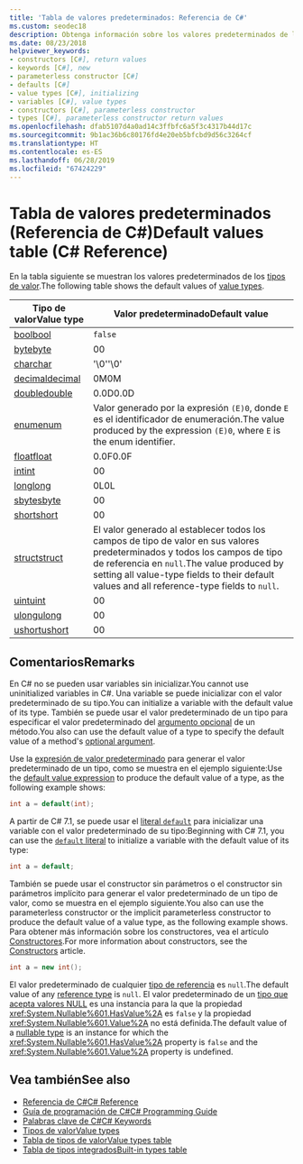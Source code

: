 ```yaml
---
title: 'Tabla de valores predeterminados: Referencia de C#'
ms.custom: seodec18
description: Obtenga información sobre los valores predeterminados de los tipos de valor de C#.
ms.date: 08/23/2018
helpviewer_keywords:
- constructors [C#], return values
- keywords [C#], new
- parameterless constructor [C#]
- defaults [C#]
- value types [C#], initializing
- variables [C#], value types
- constructors [C#], parameterless constructor
- types [C#], parameterless constructor return values
ms.openlocfilehash: dfab5107d4a0ad14c3ffbfc6a5f3c4317b44d17c
ms.sourcegitcommit: 9b1ac36b6c80176fd4e20eb5bfcbd9d56c3264cf
ms.translationtype: HT
ms.contentlocale: es-ES
ms.lasthandoff: 06/28/2019
ms.locfileid: "67424229"
---
```

# <a name="default-values-table-c-reference"></a><span data-ttu-id="f31bc-103">Tabla de valores predeterminados (Referencia de C#)</span><span class="sxs-lookup"><span data-stu-id="f31bc-103">Default values table (C# Reference)</span></span>

<span data-ttu-id="f31bc-104">En la tabla siguiente se muestran los valores predeterminados de los [tipos de valor](value-types.md).</span><span class="sxs-lookup"><span data-stu-id="f31bc-104">The following table shows the default values of [value types](value-types.md).</span></span>

|<span data-ttu-id="f31bc-105">Tipo de valor</span><span class="sxs-lookup"><span data-stu-id="f31bc-105">Value type</span></span>|<span data-ttu-id="f31bc-106">Valor predeterminado</span><span class="sxs-lookup"><span data-stu-id="f31bc-106">Default value</span></span>|
|----------------|-------------------|
|[<span data-ttu-id="f31bc-107">bool</span><span class="sxs-lookup"><span data-stu-id="f31bc-107">bool</span></span>](bool.md)|`false`|
|[<span data-ttu-id="f31bc-108">byte</span><span class="sxs-lookup"><span data-stu-id="f31bc-108">byte</span></span>](../builtin-types/integral-numeric-types.md)|<span data-ttu-id="f31bc-109">0</span><span class="sxs-lookup"><span data-stu-id="f31bc-109">0</span></span>|
|[<span data-ttu-id="f31bc-110">char</span><span class="sxs-lookup"><span data-stu-id="f31bc-110">char</span></span>](char.md)|<span data-ttu-id="f31bc-111">'\0'</span><span class="sxs-lookup"><span data-stu-id="f31bc-111">'\0'</span></span>|
|[<span data-ttu-id="f31bc-112">decimal</span><span class="sxs-lookup"><span data-stu-id="f31bc-112">decimal</span></span>](decimal.md)|<span data-ttu-id="f31bc-113">0M</span><span class="sxs-lookup"><span data-stu-id="f31bc-113">0M</span></span>|
|[<span data-ttu-id="f31bc-114">double</span><span class="sxs-lookup"><span data-stu-id="f31bc-114">double</span></span>](double.md)|<span data-ttu-id="f31bc-115">0.0D</span><span class="sxs-lookup"><span data-stu-id="f31bc-115">0.0D</span></span>|
|[<span data-ttu-id="f31bc-116">enum</span><span class="sxs-lookup"><span data-stu-id="f31bc-116">enum</span></span>](enum.md)|<span data-ttu-id="f31bc-117">Valor generado por la expresión `(E)0`, donde `E` es el identificador de enumeración.</span><span class="sxs-lookup"><span data-stu-id="f31bc-117">The value produced by the expression `(E)0`, where `E` is the enum identifier.</span></span>|
|[<span data-ttu-id="f31bc-118">float</span><span class="sxs-lookup"><span data-stu-id="f31bc-118">float</span></span>](float.md)|<span data-ttu-id="f31bc-119">0.0F</span><span class="sxs-lookup"><span data-stu-id="f31bc-119">0.0F</span></span>|
|[<span data-ttu-id="f31bc-120">int</span><span class="sxs-lookup"><span data-stu-id="f31bc-120">int</span></span>](../builtin-types/integral-numeric-types.md)|<span data-ttu-id="f31bc-121">0</span><span class="sxs-lookup"><span data-stu-id="f31bc-121">0</span></span>|
|[<span data-ttu-id="f31bc-122">long</span><span class="sxs-lookup"><span data-stu-id="f31bc-122">long</span></span>](../builtin-types/integral-numeric-types.md)|<span data-ttu-id="f31bc-123">0L</span><span class="sxs-lookup"><span data-stu-id="f31bc-123">0L</span></span>|
|[<span data-ttu-id="f31bc-124">sbyte</span><span class="sxs-lookup"><span data-stu-id="f31bc-124">sbyte</span></span>](../builtin-types/integral-numeric-types.md)|<span data-ttu-id="f31bc-125">0</span><span class="sxs-lookup"><span data-stu-id="f31bc-125">0</span></span>|
|[<span data-ttu-id="f31bc-126">short</span><span class="sxs-lookup"><span data-stu-id="f31bc-126">short</span></span>](../builtin-types/integral-numeric-types.md)|<span data-ttu-id="f31bc-127">0</span><span class="sxs-lookup"><span data-stu-id="f31bc-127">0</span></span>|
|[<span data-ttu-id="f31bc-128">struct</span><span class="sxs-lookup"><span data-stu-id="f31bc-128">struct</span></span>](struct.md)|<span data-ttu-id="f31bc-129">El valor generado al establecer todos los campos de tipo de valor en sus valores predeterminados y todos los campos de tipo de referencia en `null`.</span><span class="sxs-lookup"><span data-stu-id="f31bc-129">The value produced by setting all value-type fields to their default values and all reference-type fields to `null`.</span></span>|
|[<span data-ttu-id="f31bc-130">uint</span><span class="sxs-lookup"><span data-stu-id="f31bc-130">uint</span></span>](../builtin-types/integral-numeric-types.md)|<span data-ttu-id="f31bc-131">0</span><span class="sxs-lookup"><span data-stu-id="f31bc-131">0</span></span>|
|[<span data-ttu-id="f31bc-132">ulong</span><span class="sxs-lookup"><span data-stu-id="f31bc-132">ulong</span></span>](../builtin-types/integral-numeric-types.md)|<span data-ttu-id="f31bc-133">0</span><span class="sxs-lookup"><span data-stu-id="f31bc-133">0</span></span>|
|[<span data-ttu-id="f31bc-134">ushort</span><span class="sxs-lookup"><span data-stu-id="f31bc-134">ushort</span></span>](../builtin-types/integral-numeric-types.md)|<span data-ttu-id="f31bc-135">0</span><span class="sxs-lookup"><span data-stu-id="f31bc-135">0</span></span>|

## <a name="remarks"></a><span data-ttu-id="f31bc-136">Comentarios</span><span class="sxs-lookup"><span data-stu-id="f31bc-136">Remarks</span></span>

<span data-ttu-id="f31bc-137">En C# no se pueden usar variables sin inicializar.</span><span class="sxs-lookup"><span data-stu-id="f31bc-137">You cannot use uninitialized variables in C#.</span></span> <span data-ttu-id="f31bc-138">Una variable se puede inicializar con el valor predeterminado de su tipo.</span><span class="sxs-lookup"><span data-stu-id="f31bc-138">You can initialize a variable with the default value of its type.</span></span> <span data-ttu-id="f31bc-139">También se puede usar el valor predeterminado de un tipo para especificar el valor predeterminado del [argumento opcional](../../programming-guide/classes-and-structs/named-and-optional-arguments.md#optional-arguments) de un método.</span><span class="sxs-lookup"><span data-stu-id="f31bc-139">You also can use the default value of a type to specify the default value of a method's [optional argument](../../programming-guide/classes-and-structs/named-and-optional-arguments.md#optional-arguments).</span></span>

<span data-ttu-id="f31bc-140">Use la [expresión de valor predeterminado](../../programming-guide/statements-expressions-operators/default-value-expressions.md) para generar el valor predeterminado de un tipo, como se muestra en el ejemplo siguiente:</span><span class="sxs-lookup"><span data-stu-id="f31bc-140">Use the [default value expression](../../programming-guide/statements-expressions-operators/default-value-expressions.md) to produce the default value of a type, as the following example shows:</span></span>

```csharp
int a = default(int);
```

<span data-ttu-id="f31bc-141">A partir de C# 7.1, se puede usar el [literal `default`](../../programming-guide/statements-expressions-operators/default-value-expressions.md#default-literal-and-type-inference) para inicializar una variable con el valor predeterminado de su tipo:</span><span class="sxs-lookup"><span data-stu-id="f31bc-141">Beginning with C# 7.1, you can use the [`default` literal](../../programming-guide/statements-expressions-operators/default-value-expressions.md#default-literal-and-type-inference) to initialize a variable with the default value of its type:</span></span>

```csharp
int a = default;
```

<span data-ttu-id="f31bc-142">También se puede usar el constructor sin parámetros o el constructor sin parámetros implícito para generar el valor predeterminado de un tipo de valor, como se muestra en el ejemplo siguiente.</span><span class="sxs-lookup"><span data-stu-id="f31bc-142">You also can use the parameterless constructor or the implicit parameterless constructor to produce the default value of a value type, as the following example shows.</span></span> <span data-ttu-id="f31bc-143">Para obtener más información sobre los constructores, vea el artículo [Constructores](../../programming-guide/classes-and-structs/constructors.md).</span><span class="sxs-lookup"><span data-stu-id="f31bc-143">For more information about constructors, see the [Constructors](../../programming-guide/classes-and-structs/constructors.md) article.</span></span>

```csharp
int a = new int();
```

<span data-ttu-id="f31bc-144">El valor predeterminado de cualquier [tipo de referencia](reference-types.md) es `null`.</span><span class="sxs-lookup"><span data-stu-id="f31bc-144">The default value of any [reference type](reference-types.md) is `null`.</span></span> <span data-ttu-id="f31bc-145">El valor predeterminado de un [tipo que acepta valores NULL](../../programming-guide/nullable-types/index.md) es una instancia para la que la propiedad <xref:System.Nullable%601.HasValue%2A> es `false` y la propiedad <xref:System.Nullable%601.Value%2A> no está definida.</span><span class="sxs-lookup"><span data-stu-id="f31bc-145">The default value of a [nullable type](../../programming-guide/nullable-types/index.md) is an instance for which the <xref:System.Nullable%601.HasValue%2A> property is `false` and the <xref:System.Nullable%601.Value%2A> property is undefined.</span></span>

## <a name="see-also"></a><span data-ttu-id="f31bc-146">Vea también</span><span class="sxs-lookup"><span data-stu-id="f31bc-146">See also</span></span>

- [<span data-ttu-id="f31bc-147">Referencia de C#</span><span class="sxs-lookup"><span data-stu-id="f31bc-147">C# Reference</span></span>](../index.md)
- [<span data-ttu-id="f31bc-148">Guía de programación de C#</span><span class="sxs-lookup"><span data-stu-id="f31bc-148">C# Programming Guide</span></span>](../../programming-guide/index.md)
- [<span data-ttu-id="f31bc-149">Palabras clave de C#</span><span class="sxs-lookup"><span data-stu-id="f31bc-149">C# Keywords</span></span>](index.md)
- [<span data-ttu-id="f31bc-150">Tipos de valor</span><span class="sxs-lookup"><span data-stu-id="f31bc-150">Value types</span></span>](value-types.md)
- [<span data-ttu-id="f31bc-151">Tabla de tipos de valor</span><span class="sxs-lookup"><span data-stu-id="f31bc-151">Value types table</span></span>](value-types-table.md)
- [<span data-ttu-id="f31bc-152">Tabla de tipos integrados</span><span class="sxs-lookup"><span data-stu-id="f31bc-152">Built-in types table</span></span>](built-in-types-table.md)
